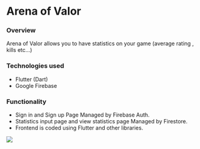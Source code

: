 # Arena of Valor

### Overview
Arena of Valor allows you to have statistics on your game (average rating , kills etc...)

### Technologies used
- Flutter (Dart)
- Google Firebase

### Functionality
- Sign in and Sign up Page Managed by Firebase Auth.
- Statistics input page and view statistics page Managed by Firestore.
- Frontend is coded using Flutter and other libraries.

![](https://imgur.com/Ppexi9g.png)
